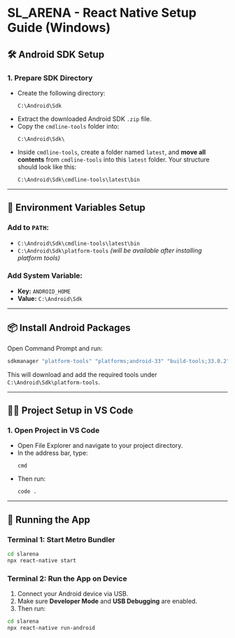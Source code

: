 # SL_ARENA - React Native Setup Guide (Windows)

## 🛠️ Android SDK Setup

### 1. Prepare SDK Directory
- Create the following directory:
  ```
  C:\Android\Sdk
  ```
- Extract the downloaded Android SDK `.zip` file.
- Copy the `cmdline-tools` folder into:
  ```
  C:\Android\Sdk\
  ```
- Inside `cmdline-tools`, create a folder named `latest`, and **move all contents** from `cmdline-tools` into this `latest` folder. Your structure should look like this:
  ```
  C:\Android\Sdk\cmdline-tools\latest\bin
  ```

---

## 🔧 Environment Variables Setup

### Add to `PATH`:
- `C:\Android\Sdk\cmdline-tools\latest\bin`
- `C:\Android\Sdk\platform-tools` *(will be available after installing platform tools)*

### Add System Variable:
- **Key:** `ANDROID_HOME`  
- **Value:** `C:\Android\Sdk`

---

## 📦 Install Android Packages

Open Command Prompt and run:

```bash
sdkmanager "platform-tools" "platforms;android-33" "build-tools;33.0.2"
```

This will download and add the required tools under `C:\Android\Sdk\platform-tools`.

---

## 🧑‍💻 Project Setup in VS Code

### 1. Open Project in VS Code
- Open File Explorer and navigate to your project directory.
- In the address bar, type:
  ```
  cmd
  ```
- Then run:
  ```
  code .
  ```

---

## 🚀 Running the App

### Terminal 1: Start Metro Bundler

```bash
cd slarena
npx react-native start
```

### Terminal 2: Run the App on Device

1. Connect your Android device via USB.
2. Make sure **Developer Mode** and **USB Debugging** are enabled.
3. Then run:

```bash
cd slarena
npx react-native run-android
```
